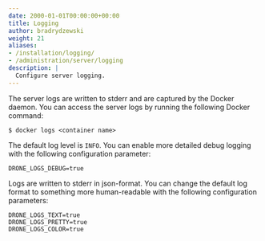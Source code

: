 ```yaml
---
date: 2000-01-01T00:00:00+00:00
title: Logging
author: bradrydzewski
weight: 21
aliases:
- /installation/logging/
- /administration/server/logging
description: |
  Configure server logging.
---
```


The server logs are written to stderr and are captured by the Docker daemon. You can access the server logs by running the following Docker command:

```
$ docker logs <container name>
```

The default log level is `INFO`. You can enable more detailed debug logging with the following configuration parameter:

```
DRONE_LOGS_DEBUG=true
```

Logs are written to stderr in json-format. You can change the default log format to something more human-readable with the following configuration parameters:

```
DRONE_LOGS_TEXT=true
DRONE_LOGS_PRETTY=true
DRONE_LOGS_COLOR=true
```
